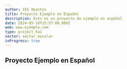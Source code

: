 ```yaml
---
author: IES Abastos
title: Proyecto Ejemplo en Español
description: Esto es un proyecto de ejemplo en español
date: 2024-05-10T15:57:00.000Z
web: www.ejemplo.com
type: project_ka1
sector: sector_escolar
inProgress: true
---
```


## Proyecto Ejemplo en Español

